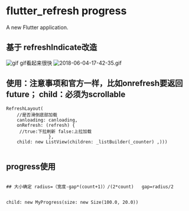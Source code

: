 # flutter_refresh progress

A new Flutter application.

## 基于 refreshIndicate改造
![gif](https://github.com/While1true/flutter_refresh/blob/master/2018-06-02-15-14-48.gif)
gif看起来很快
![2018-06-04-17-42-35.gif](https://upload-images.jianshu.io/upload_images/6456519-8e40c45f174d2a6b.gif?imageMogr2/auto-orient/strip)
## 使用：注意事项和官方一样，比如onrefresh要返回future； child：必须为scrollable
```
RefreshLayout(
    //是否滑倒底部加载
    canloading: canloading,
    onRefresh: (refresh) {
     //true:下拉刷新 false:上拉加载
                },
    child: new ListView(children: _listBuilder(_counter) ,)))
            
```

## progress使用
```

## 大小确定 radius=（宽度-gap*(count+1)）/(2*count)   gap=radius/2


child: new MyProgress(size: new Size(100.0, 20.0))
```

